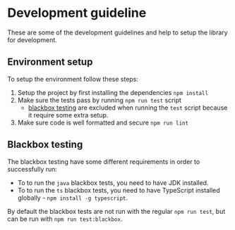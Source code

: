 # Development guideline
These are some of the development guidelines and help to setup the library for development.

## Environment setup
To setup the environment follow these steps:
1. Setup the project by first installing the dependencies `npm install`
1. Make sure the tests pass by running `npm run test` script
    - [blackbox testing](#blackbox-testing) are excluded when running the `test` script because it require some extra setup.
1. Make sure code is well formatted and secure `npm run lint`

## Blackbox testing
The blackbox testing have some different requirements in order to successfully run:
- To to run the `java` blackbox tests, you need to have JDK installed.
- To to run the `ts` blackbox tests, you need to have TypeScript installed globally - `npm install -g typescript`.

By default the blackbox tests are not run with the regular `npm run test`, but can be run with `npm run test:blackbox`.
